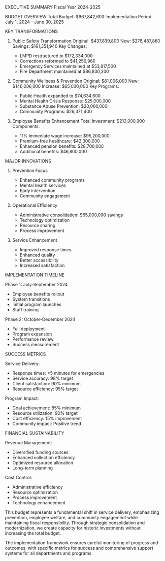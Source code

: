 EXECUTIVE SUMMARY
Fiscal Year 2024-2025

BUDGET OVERVIEW
Total Budget: $967,842,600
Implementation Period: July 1, 2024 - June 30, 2025

KEY TRANSFORMATIONS

1. Public Safety Transformation
   Original: $437,839,800
   New: $276,487,860
   Savings: $161,351,940
   Key Changes:
   - LMPD restructured to $172,334,000
   - Corrections reformed to $41,256,960
   - Emergency Services maintained at $53,817,500
   - Fire Department maintained at $86,930,200

2. Community Wellness & Prevention
   Original: $81,006,000
   New: $146,006,000
   Increase: $65,000,000
   Key Programs:
   - Public Health expanded to $74,634,600
   - Mental Health Crisis Response: $25,000,000
   - Substance Abuse Prevention: $20,000,000
   - Community Programs: $26,371,400

3. Employee Benefits Enhancement
   Total Investment: $213,000,000
   Components:
   - 11% immediate wage increase: $95,200,000
   - Premium-free healthcare: $42,300,000
   - Enhanced pension benefits: $28,700,000
   - Additional benefits: $46,800,000

MAJOR INNOVATIONS

1. Prevention Focus
   - Enhanced community programs
   - Mental health services
   - Early intervention
   - Community engagement

2. Operational Efficiency
   - Administrative consolidation: $65,000,000 savings
   - Technology optimization
   - Resource sharing
   - Process improvement

3. Service Enhancement
   - Improved response times
   - Enhanced quality
   - Better accessibility
   - Increased satisfaction

IMPLEMENTATION TIMELINE

Phase 1: July-September 2024
- Employee benefits rollout
- System transitions
- Initial program launches
- Staff training

Phase 2: October-December 2024
- Full deployment
- Program expansion
- Performance review
- Success measurement

SUCCESS METRICS

Service Delivery:
- Response times: <5 minutes for emergencies
- Service accuracy: 98% target
- Client satisfaction: 90% minimum
- Resource efficiency: 95% target

Program Impact:
- Goal achievement: 85% minimum
- Resource utilization: 90% target
- Cost efficiency: 15% improvement
- Community impact: Positive trend

FINANCIAL SUSTAINABILITY

Revenue Management:
- Diversified funding sources
- Enhanced collection efficiency
- Optimized resource allocation
- Long-term planning

Cost Control:
- Administrative efficiency
- Resource optimization
- Process improvement
- Technology enhancement

This budget represents a fundamental shift in service delivery, emphasizing prevention, employee welfare, and community engagement while maintaining fiscal responsibility. Through strategic consolidation and modernization, we create capacity for historic investments without increasing the total budget.

The implementation framework ensures careful monitoring of progress and outcomes, with specific metrics for success and comprehensive support systems for all departments and programs.
